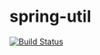 # spring-util

[![Build Status](https://app.travis-ci.com/pine/spring-util.svg?branch=main)](https://app.travis-ci.com/pine/spring-util)
